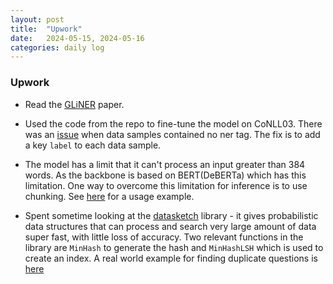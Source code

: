 ```yaml
---
layout: post
title:  "Upwork"
date:   2024-05-15, 2024-05-16
categories: daily log
---
```


### Upwork
- Read the [GLiNER](https://arxiv.org/abs/2311.08526) paper.
- Used the code from the repo to fine-tune the model on CoNLL03. There was an [issue](https://github.com/urchade/GLiNER/issues/80) when data samples contained no ner tag. The fix is to add a key ```label``` to each data sample. 
- The model has a limit that it can't process an input greater than 384 words. As the backbone is based on BERT(DeBERTa) which has this limitation. One way to overcome this limitation for inference is to use chunking. See [here](https://github.com/theirstory/gliner-spacy/blob/main/gliner_spacy/pipeline.py) for a usage example. 

- Spent sometime looking at the [datasketch](https://ekzhu.com/datasketch/) library - it gives probabilistic data structures that can process and search very large amount of data super fast, with little loss of accuracy. Two relevant functions in the library are ```MinHash``` to generate the hash and ```MinHashLSH``` which is used to create an index. A real world example for finding duplicate questions is [here](https://medium.com/@bassimfaizal/finding-duplicate-questions-using-datasketch-2ae1f3d8bc5c)
